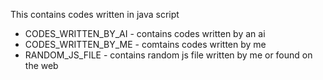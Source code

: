 This contains codes written in java script
- CODES_WRITTEN_BY_AI - contains codes written by an ai
- CODES_WRITTEN_BY_ME - comtains codes written by me
- RANDOM_JS_FILE - contains random js file written by me or found on the web

